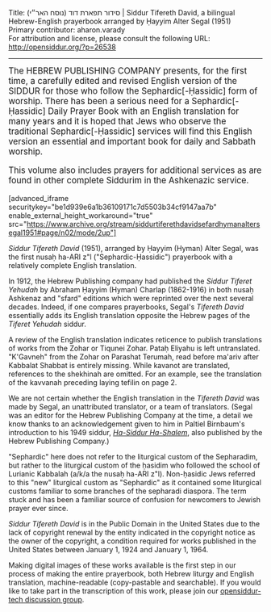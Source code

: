 <html>
<head></head>
<body>
Title: סידור תפארת דוד (נוסח האר״י)‏ | Siddur Tifereth David, a bilingual Hebrew-English prayerbook arranged by Ḥayyim Alter Segal (1951)<br />
Primary contributor: aharon.varady<br />
For attribution and license, please consult the following URL: <a href="http://opensiddur.org/?p=26538">http://opensiddur.org/?p=26538</a>
<p />
<hr />

<div class="english" style="font-size: 1.2em;">
The HEBREW PUBLISHING COMPANY presents, for the first time, a carefully edited and revised English version of the SIDDUR for those who follow the Sephardic[-Ḥassidic] form of worship. There has been a serious need for a Sephardic[-Ḥassidic] Daily Prayer Book with an English translation for many years and it is hoped that Jews who observe the traditional Sephardic[-Ḥassidic] services will find this English version an essential and important book for daily and Sabbath worship. 

This volume also includes prayers for additional services as are found in other complete Siddurim in the Ashkenazic service. 
</div>

[advanced_iframe securitykey="be1d939e6a1b36109171c7d5503b34cf9147aa7b" enable_external_height_workaround="true" src="https://www.archive.org/stream/siddurtiferethdavidsefardhymanaltersegal1951#page/n02/mode/2up"]

<em>Siddur Tifereth David</em> (1951), arranged by Ḥayyim (Hyman) Alter Segal, was the first nusaḥ ha-ARI z"l ("Sephardic-Ḥassidic") prayerbook with a relatively complete English translation.

In 1912, the Hebrew Publishing company had published the <em>Siddur Tiferet Yehudah</em> by Abraham Ḥayyim (Hyman) Charlap (1862-1916) in both nusaḥ Ashkenaz and "sfard" editions which were reprinted over the next several decades.  Indeed, if one compares prayerbooks, Segal's <em>Tifereth David</em> essentially adds its English translation opposite the Hebrew pages of the <em>Tiferet Yehudah</em> siddur.

A review of the English translation indicates reticence to publish translations of works from the Zohar or Tiqunei Zohar. Pataḥ Eliyahu is left untranslated. "K'Gavneh" from the Zohar on Parashat Terumah, read before ma'ariv after Kabbalat Shabbat is entirely missing. While kavanot are translated, references to the shekhinah are omitted. For an example, see the translation of the kavvanah preceding laying tefilin on page 2.

We are not certain whether the English translation in the <em>Tifereth David</em> was made by Segal, an unattributed translator, or a team of translators. (Segal was an editor for the Hebrew Publishing Company at the time, a detail we know thanks to an acknowledgement given to him in Paltiel Birnbaum's introduction to his 1949 siddur, <em><a href="https://opensiddur.org/compilations/kol-bo/ha-siddur-ha-shalem-by-paltiel-birnbaum-1949/">Ha-Siddur Ha-Shalem</a></em>, also published by the Hebrew Publishing Company.)

"Sephardic" here does not refer to the liturgical custom of the Sepharadim, but rather to the liturgical custom of the ḥasidim who followed the school of Lurianic Kabbalah (a/k/a the nusaḥ ha-ARI z"l). Non-ḥasidic Jews referred to this "new" liturgical custom as "Sephardic" as it contained some liturgical customs familiar to some branches of the sepharadi diaspora. The term stuck and has been a familiar source of confusion for newcomers to Jewish prayer ever since.

<em>Siddur Tifereth David</em> is in the Public Domain in the United States due to the lack of copyright renewal by the entity indicated in the copyright notice as the owner of the copyright, a condition required for works published in the United States between January 1, 1924 and January 1, 1964.

Making digital images of these works available is the first step in our process of making the entire prayerbook, both Hebrew liturgy and English translation, machine-readable (copy-pastable and searchable). If you would like to take part in the transcription of this work, please join our <a href="https://groups.google.com/forum/#!forum/opensiddur-tech">opensiddur-tech discussion group</a>.
</body>
</html>
